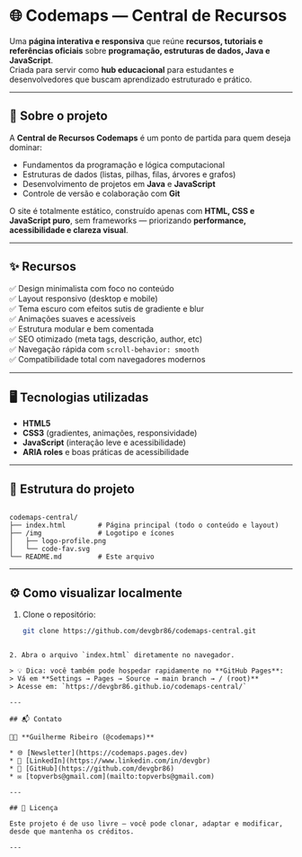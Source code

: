 # 🌐 Codemaps — Central de Recursos

Uma **página interativa e responsiva** que reúne **recursos, tutoriais e referências oficiais** sobre **programação, estruturas de dados, Java e JavaScript**.  
Criada para servir como **hub educacional** para estudantes e desenvolvedores que buscam aprendizado estruturado e prático.

---

## 🧠 Sobre o projeto

A **Central de Recursos Codemaps** é um ponto de partida para quem deseja dominar:
- Fundamentos da programação e lógica computacional  
- Estruturas de dados (listas, pilhas, filas, árvores e grafos)  
- Desenvolvimento de projetos em **Java** e **JavaScript**  
- Controle de versão e colaboração com **Git**

O site é totalmente estático, construído apenas com **HTML, CSS e JavaScript puro**, sem frameworks — priorizando **performance, acessibilidade e clareza visual**.

---

## ✨ Recursos

✅ Design minimalista com foco no conteúdo  
✅ Layout responsivo (desktop e mobile)  
✅ Tema escuro com efeitos sutis de gradiente e blur  
✅ Animações suaves e acessíveis  
✅ Estrutura modular e bem comentada  
✅ SEO otimizado (meta tags, descrição, author, etc)  
✅ Navegação rápida com `scroll-behavior: smooth`  
✅ Compatibilidade total com navegadores modernos  

---

## 🖥️ Tecnologias utilizadas

- **HTML5**
- **CSS3** (gradientes, animações, responsividade)
- **JavaScript** (interação leve e acessibilidade)
- **ARIA roles** e boas práticas de acessibilidade

---

## 📂 Estrutura do projeto

```

codemaps-central/
├── index.html        # Página principal (todo o conteúdo e layout)
├── /img              # Logotipo e ícones
│   ├── logo-profile.png
│   └── code-fav.svg
└── README.md         # Este arquivo

````

---

## ⚙️ Como visualizar localmente

1. Clone o repositório:
   ```bash
   git clone https://github.com/devgbr86/codemaps-central.git
````

2. Abra o arquivo `index.html` diretamente no navegador.

> 💡 Dica: você também pode hospedar rapidamente no **GitHub Pages**:
> Vá em **Settings → Pages → Source → main branch → / (root)**
> Acesse em: `https://devgbr86.github.io/codemaps-central/`

---

## 📬 Contato

👨‍💻 **Guilherme Ribeiro (@codemaps)**

* 🌐 [Newsletter](https://codemaps.pages.dev)
* 💼 [LinkedIn](https://www.linkedin.com/in/devgbr)
* 🧰 [GitHub](https://github.com/devgbr86)
* ✉️ [topverbs@gmail.com](mailto:topverbs@gmail.com)

---

## 📄 Licença

Este projeto é de uso livre — você pode clonar, adaptar e modificar, desde que mantenha os créditos.

---
